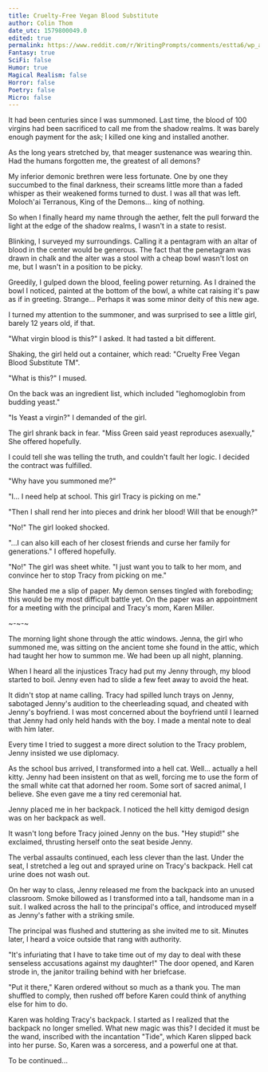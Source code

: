 ```yaml
---
title: Cruelty-Free Vegan Blood Substitute
author: Colin Thom
date_utc: 1579800049.0
edited: true
permalink: https://www.reddit.com/r/WritingPrompts/comments/estta6/wp_as_a_demon_youre_quite_familiar_with_wouldbe/
Fantasy: true
SciFi: false
Humor: true
Magical Realism: false
Horror: false
Poetry: false
Micro: false
---
```

It had been centuries since I was summoned. Last time, the blood of 100 virgins had been sacrificed to call me from the shadow realms. It was barely enough payment for the ask; I killed one king and installed another.

As the long years stretched by, that meager sustenance was wearing thin. Had the humans forgotten me, the greatest of all demons?

My inferior demonic brethren were less fortunate. One by one they succumbed to the final darkness, their screams little more than a faded whisper as their weakened forms turned to dust. I was all that was left. Moloch'ai Terranous, King of the Demons... king of nothing.

So when I finally heard my name through the aether, felt the pull forward the light at the edge of the shadow realms, I wasn't in a state to resist.

Blinking, I surveyed my surroundings. Calling it a pentagram with an altar of blood in the center would be generous. The fact that the penetagram was drawn in chalk and the alter was a stool with a cheap bowl wasn't lost on me, but I wasn't in a position to be picky.

Greedily, I gulped down the blood, feeling power returning. As I drained the bowl I noticed, painted at the bottom of the bowl, a white cat raising it's paw as if in greeting. Strange... Perhaps it was some minor deity of this new age.

I turned my attention to the summoner, and was surprised to see a little girl, barely 12 years old, if that.

"What virgin blood is this?" I asked. It had tasted a bit different.

Shaking, the girl held out a container, which read: "Cruelty Free Vegan Blood Substitute TM".

"What is this?" I mused.

On the back was an ingredient list, which included "leghomoglobin from budding yeast."

"Is Yeast a virgin?" I demanded of the girl.

The girl shrank back in fear. "Miss Green said yeast reproduces asexually," She offered hopefully.

I could tell she was telling the truth, and couldn't fault her logic. I decided the contract was fulfilled.

"Why have you summoned me?"

"I... I need help at school. This girl Tracy is picking on me."

"Then I shall rend her into pieces and drink her blood! Will that be enough?"

"No!" The girl looked shocked.

"...I can also kill each of her closest friends and curse her family for generations." I offered hopefully.

"No!" The girl was sheet white. "I just want you to talk to her mom, and convince her to stop Tracy from picking on me."

She handed me a slip of paper. My demon senses tingled with foreboding; this would be my most difficult battle yet. On the paper was an appointment for a meeting with the principal and Tracy's mom, Karen Miller.

~-~-~

The morning light shone through the attic windows. Jenna, the girl who summoned me, was sitting on the ancient tome she found in the attic, which had taught her how to summon me. We had been up all night, planning.

When I heard all the injustices Tracy had put my Jenny through, my blood started to boil. Jenny even had to slide a few feet away to avoid the heat.

It didn't stop at name calling. Tracy had spilled lunch trays on Jenny, sabotaged Jenny's audition to the cheerleading squad, and cheated with Jenny's boyfriend. I was most concerned about the boyfriend until I learned that Jenny had only held hands with the boy. I made a mental note to deal with him later.

Every time I tried to suggest a more direct solution to the Tracy problem, Jenny insisted we use diplomacy.

As the school bus arrived, I transformed into a hell cat. Well... actually a hell kitty. Jenny had been insistent on that as well, forcing me to use the form of the small white cat that adorned her room. Some sort of sacred animal, I believe. She even gave me a tiny red ceremonial hat.

Jenny placed me in her backpack. I noticed the hell kitty demigod design was on her backpack as well.

It wasn't long before Tracy joined Jenny on the bus. "Hey stupid!" she exclaimed, thrusting herself onto the seat beside Jenny.

The verbal assaults continued, each less clever than the last. Under the seat, I stretched a leg out and sprayed urine on Tracy's backpack. Hell cat urine does not wash out.

On her way to class, Jenny released me from the backpack into an unused classroom. Smoke billowed as I transformed into a tall, handsome man in a suit. I walked across the hall to the principal's office, and introduced myself as Jenny's father with a striking smile.

The principal was flushed and stuttering as she invited me to sit. Minutes later, I heard a voice outside that rang with authority.

"It's infuriating that I have to take time out of my day to deal with these senseless accusations against my daughter!" The door opened, and Karen strode in, the janitor trailing behind with her briefcase.

"Put it there," Karen ordered without so much as a thank you. The man shuffled to comply, then rushed off before Karen could think of anything else for him to do.

Karen was holding Tracy's backpack. I started as I realized that the backpack no longer smelled. What new magic was this? I decided it must be the wand, inscribed with the incantation "Tide", which Karen slipped back into her purse. So, Karen was a sorceress, and a powerful one at that.

To be continued...
